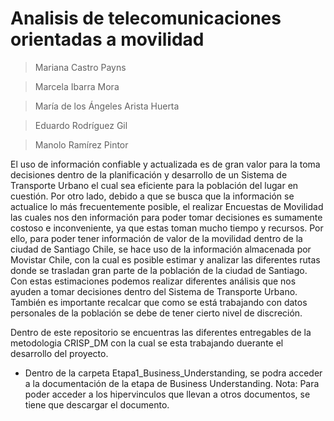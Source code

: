 # Analisis de telecomunicaciones orientadas a movilidad

> Mariana Castro Payns

> Marcela Ibarra Mora

> María de los Ángeles Arista Huerta

> Eduardo Rodríguez Gil

> Manolo Ramírez Pintor


El uso de información confiable y actualizada es de gran valor para la toma decisiones dentro de la planificación y desarrollo de un Sistema de Transporte Urbano el cual sea eficiente para la población del lugar en cuestión. Por otro lado, debido a que se busca que la información se actualice lo más frecuentemente posible, el realizar Encuestas de Movilidad las cuales nos den información para poder tomar decisiones es sumamente costoso e inconveniente, ya que estas toman mucho tiempo y recursos. Por ello, para poder tener información de valor de la movilidad dentro de la ciudad de Santiago Chile, se hace uso de la información almacenada por Movistar Chile, con la cual es posible estimar y analizar las diferentes rutas donde se trasladan gran parte de la población de la ciudad de Santiago. Con estas estimaciones podemos realizar diferentes análisis que nos ayuden a tomar decisiones dentro del Sistema de Transporte Urbano. También es importante recalcar que como se está trabajando con datos personales de la población se debe de tener cierto nivel de discreción. 


Dentro de este repositorio se encuentras las diferentes entregables de la metodologia CRISP_DM con la cual se esta trabajando duerante el desarrollo del proyecto.

- Dentro de la carpeta Etapa1_Business_Understanding, se podra acceder a la documentación de la etapa de Business Understanding.
    Nota: Para poder acceder a los hipervinculos que llevan a otros documentos, se tiene que descargar el documento. 
